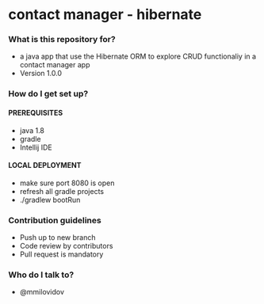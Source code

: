 # contact manager - hibernate #

### What is this repository for? ###

* a java app that use the Hibernate ORM to explore CRUD functionaliy in a contact manager app
* Version 1.0.0

### How do I get set up? ###

#### PREREQUISITES ####
* java 1.8
* gradle
* Intellij IDE

#### LOCAL DEPLOYMENT ####
* make sure port 8080 is open
* refresh all gradle projects
* ./gradlew bootRun

### Contribution guidelines ###

* Push up to new branch
* Code review by contributors
* Pull request is mandatory

### Who do I talk to? ###

* @mmilovidov
